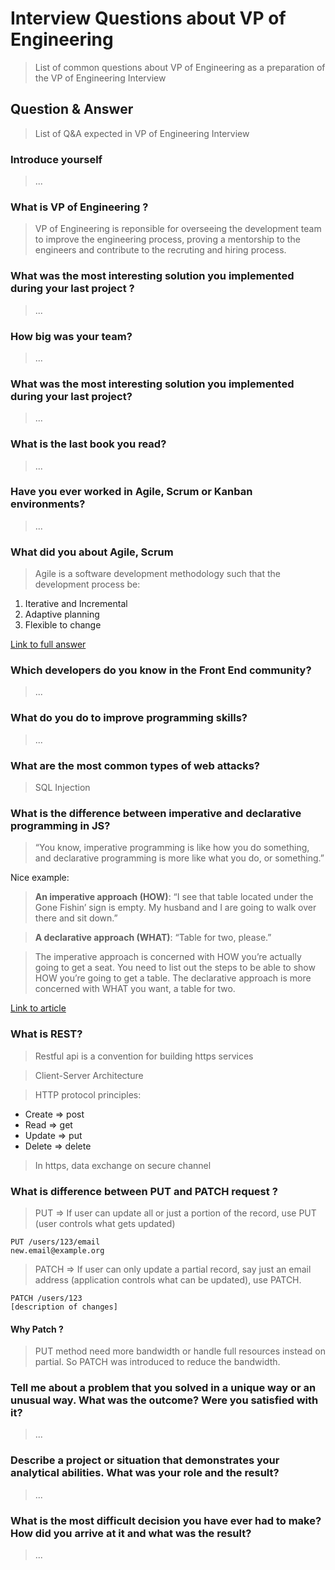 # Interview Questions about VP of Engineering
> List of common questions about VP of Engineering as a preparation of the VP of Engineering Interview


## Question & Answer
> List of Q&A expected in VP of Engineering Interview


### Introduce yourself
> ...

### What is VP of Engineering ?
> VP of Engineering is reponsible for overseeing the development team to improve the engineering process, 
proving a mentorship to the engineers and contribute to the recruting and hiring process.

### What was the most interesting solution you implemented during your last project ?
> ...

### How big was your team?
> ...

### What was the most interesting solution you implemented during your last project?
> ... 

### What is the last book you read?
> ...

### Have you ever worked in Agile, Scrum or Kanban environments?
> ...

### What did you about Agile, Scrum
> Agile is a software development methodology such that the development process be:

1. Iterative and Incremental
2. Adaptive planning
3. Flexible to change

[Link to full answer](https://docs.google.com/presentation/d/1QEQxb_Dctw7Gn0gQT1GuAHwaMH3mBHcrHqQuc7R-6e4/edit#slide=id.g10d9fc763_027)

### Which developers do you know in the Front End community?
> ...

### What do you do to improve programming skills?
> ...

### What are the most common types of web attacks? 
> SQL Injection

### What is the difference between imperative and declarative programming in JS?
> “You know, imperative programming is like how you do something, and declarative programming is more like what you do, or something.”

Nice example:

> **An imperative approach (HOW)**: “I see that table located under the Gone Fishin’ sign is empty. My husband and I are going to walk over there and sit down.”

> **A declarative approach (WHAT)**: “Table for two, please.”

> The imperative approach is concerned with HOW you’re actually going to get a seat. You need to list out the steps to be able to show HOW you’re going to get a table. The declarative approach is more concerned with WHAT you want, a table for two.

[Link to article](https://tylermcginnis.com/imperative-vs-declarative-programming/#:~:text=%E2%80%9CYou%20know%2C%20imperative%20programming%20is,you%20do%2C%20or%20something.%E2%80%9D&text=%E2%80%9CImperative%20programming%20is%20like%20how,more%20like%20what%20you%20do.%E2%80%9D)


### What is REST?
> Restful api is a convention for building https services 

> Client-Server Architecture

> HTTP protocol principles: 
  - Create => post
  - Read => get
  - Update => put
  - Delete => delete

> In https, data exchange on secure channel


### What is difference between PUT and PATCH request ?
> PUT => If user can update all or just a portion of the record, use PUT (user controls what gets updated)

```
PUT /users/123/email
new.email@example.org
```

> PATCH => If user can only update a partial record, say just an email address (application controls what can be updated), use PATCH.

```
PATCH /users/123
[description of changes]
```

#### Why Patch ?
> PUT method need more bandwidth or handle full resources instead on partial. So PATCH was introduced to reduce the bandwidth.


### Tell me about a problem that you solved in a unique way or an unusual way. What was the outcome? Were you satisfied with it?
> ...

### Describe a project or situation that demonstrates your analytical abilities. What was your role and the result?
> ...

### What is the most difficult decision you have ever had to make? How did you arrive at it and what was the result?
> ...


